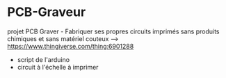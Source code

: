 # PCB-Graveur

projet PCB Graver - Fabriquer ses propres circuits imprimés sans produits chimiques et sans matériel couteux 
--> https://www.thingiverse.com/thing:6901288

- script de l'arduino
- circuit à l'échelle à imprimer
